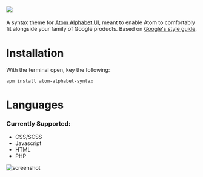 ![](https://raw.githubusercontent.com/jmcalaway/atom-alphabet-syntax/master/alphabet-syntax-header.png)
---

A syntax theme for [Atom Alphabet UI](https://github.com/jmcalaway/atom-alphabet-ui), meant to enable Atom to comfortably fit alongside your family of Google products. Based on [Google's style guide](https://www.google.com/design/spec/style/color.html#).

# Installation
With the terminal open, key the following:

```shell
apm install atom-alphabet-syntax
```

# Languages
### Currently Supported:
* CSS/SCSS
* Javascript
* HTML
* PHP

![screenshot](screenshot-here.png)
